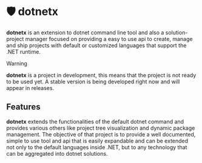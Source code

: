 # 🛡 dotnetx

**dotnetx** is an extension to dotnet command line tool and also a solution-project manager focused on providing a easy to use api to create, manage and ship projects with default or customized languages that support the .NET runtime.

> [!WARNING]
>
> **dotnetx** is a project in development, this means that the project is not ready to be used yet. A stable version is being developed right now and will appear in releases.

## Features

**dotnetx** extends the functionalities of the default dotnet command and provides various others like project tree visualization and dynamic package management. The objective of that project is to provide a well documented, simple to use tool and api that is easily expandable and can be extended not only to the default languages inside .NET, but to any technology that can be aggregated into dotnet solutions.

## 
 

